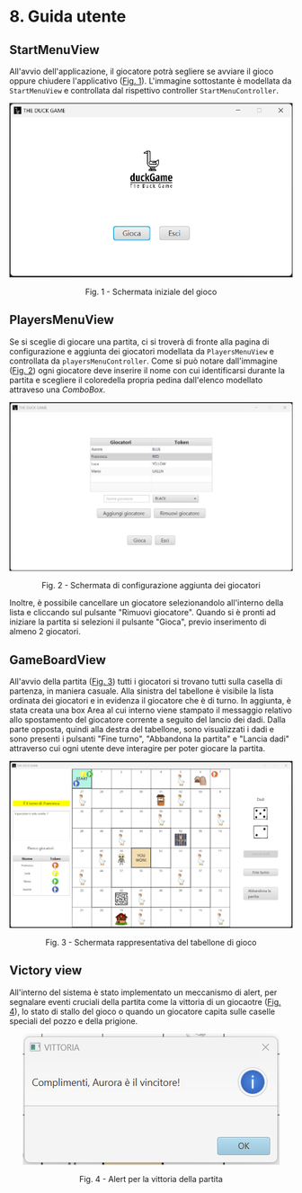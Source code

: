 # 8. Guida utente

## StartMenuView

All'avvio dell'applicazione, il giocatore potrà segliere se avviare il gioco oppure chiudere l'applicativo ([Fig. 1]). L'immagine sottostante è modellata da `StartMenuView`
e controllata dal rispettivo controller `StartMenuController`.

<div align="center">
  <img src="../img/StartGameView.png" />
  <p> Fig. 1 - Schermata iniziale del gioco </p>
</div>

[Fig. 1]: img/StartGameView.png

## PlayersMenuView
Se si sceglie di giocare una partita, ci si troverà di fronte alla pagina di configurazione e aggiunta dei giocatori modellata da `PlayersMenuView` e controllata da `playersMenuController`. Come si può notare dall'immagine ([Fig. 2]) ogni giocatore deve inserire il nome con cui identificarsi durante la partita e scegliere il coloredella propria pedina dall'elenco modellato attraveso una *ComboBox*.

<div align="center">
  <img src="../img/HomeGameView.png" />
  <p> Fig. 2 - Schermata di configurazione aggiunta dei giocatori </p>
</div>

[Fig. 2]: img/HomeGameView.png

Inoltre, è possibile cancellare un giocatore selezionandolo all'interno della lista e cliccando sul pulsante "Rimuovi giocatore". Quando si è pronti ad iniziare la partita si selezioni il pulsante "Gioca", previo inserimento di almeno 2 giocatori.

## GameBoardView
All'avvio della partita ([Fig. 3]) tutti i giocatori si trovano tutti sulla casella di partenza, in maniera casuale. Alla sinistra del tabellone è visibile la lista
ordinata dei giocatori e in evidenza il giocatore che è di turno. In aggiunta, è stata creata una box Area al cui interno viene stampato il messaggio relativo allo
spostamento del giocatore corrente a seguito del lancio dei dadi. Dalla parte opposta, quindi alla destra del tabellone, sono visualizzati i dadi e sono presenti i
pulsanti "Fine turno", "Abbandona la partita" e "Lancia dadi" attraverso cui ogni utente deve interagire per poter giocare la partita. 

<div align="center">
  <img src="../img/GameBoardView.png" />
  <p> Fig. 3 - Schermata rappresentativa del tabellone di gioco </p>
</div>

[Fig. 3]: /img/GameBoardView.png

## Victory view

All'interno del sistema è stato implementato un meccanismo di alert, per segnalare eventi cruciali della partita come la vittoria di un giocaotre ([Fig. 4]), lo stato di stallo del gioco o quando un giocatore capita sulle caselle speciali del pozzo e della prigione.

<div align="center">
  <img src="../img/VictoryView.png" />
  <p> Fig. 4 - Alert per la vittoria della partita </p>
</div>

[Fig. 4]: img/VictoryView.png

